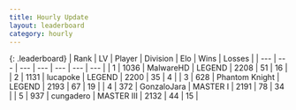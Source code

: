 ```yaml
---
title: Hourly Update
layout: leaderboard
category: hourly
---
```


{: .leaderboard}
| Rank | LV | Player | Division | Elo | Wins | Losses |
| --- | --- | --- | --- | --- | --- | --- |
| <span data-change="0">1</span> | 1036 | <span title="ID: 261794">MalwareHD</span> | LEGEND | <span data-change="0">2208</span> | <span data-change="0">51</span> | <span data-change="0">16</span> |
| <span data-change="0">2</span> | 1131 | <span title="ID: 41925">lucapoke</span> | LEGEND | <span data-change="0">2200</span> | <span data-change="0">35</span> | <span data-change="0">4</span> |
| <span data-change="0">3</span> | 628 | <span title="ID: 742939">Phantom Knight</span> | LEGEND | <span data-change="0">2193</span> | <span data-change="0">67</span> | <span data-change="0">19</span> |
| <span data-change="0">4</span> | 372 | <span title="ID: 650626">GonzaloJara</span> | MASTER I | <span data-change="0">2191</span> | <span data-change="0">78</span> | <span data-change="0">34</span> |
| <span data-change="0">5</span> | 937 | <span title="ID: 54134">cungadero</span> | MASTER III | <span data-change="0">2132</span> | <span data-change="0">44</span> | <span data-change="0">15</span> |